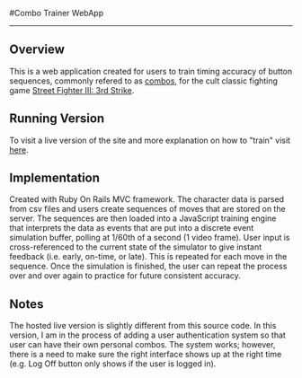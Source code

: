 #Combo Trainer WebApp

---

## Overview

This is a web application created for users to train timing accuracy of
button sequences, commonly refered to as
[combos](http://en.wikipedia.org/wiki/Combo_\(video_gaming\)), for the
cult classic fighting game [Street Fighter III: 3rd
Strike](http://en.wikipedia.org/wiki/Street_Fighter_III:_3rd_Strike).

## Running Version

To visit a live version of the site and more explanation on how to
"train" visit [here](http://electric-window-8954.herokuapp.com).

## Implementation

Created with Ruby On Rails MVC framework. The character data is parsed
from csv files and users create sequences of moves that are stored on
the server. The sequences are then loaded into a JavaScript training
engine that interprets the data as events that are put into a discrete
event simulation buffer, polling at 1/60th of a second (1 video frame).
User input is cross-referenced to the current state of the simulator to
give instant feedback (i.e.  early, on-time, or late).  This is repeated
for each move in the sequence. Once the simulation is finished, the user
can repeat the process over and over again to practice for future
consistent accuracy.

## Notes

The hosted live version is slightly different from this source code. In
this version, I am in the process of adding a user authentication system
so that user can have their own personal combos. The system works;
however, there is a need to make sure the right interface shows up
at the right time (e.g. Log Off button only shows if the user is logged
in).

